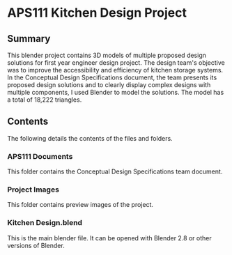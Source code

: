 # APS111 Kitchen Design Project

## Summary

This blender project contains 3D models of multiple proposed design solutions for first year engineer design project. The design team's objective was to improve the accessibility and efficiency of kitchen storage systems. In the Conceptual Design Specifications document, the team presents its proposed design solutions and to clearly display complex designs with multiple components, I used Blender to model the solutions. The model has a total of 18,222 triangles.

## Contents

The following details the contents of the files and folders.

### APS111 Documents

This folder contains the Conceptual Design Specifications team document. 

### Project Images

This folder contains preview images of the project. 

### Kitchen Design.blend

This is the main blender file. It can be opened with Blender 2.8 or other versions of Blender. 

